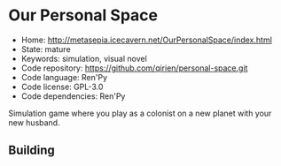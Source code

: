 # Our Personal Space

- Home: http://metasepia.icecavern.net/OurPersonalSpace/index.html
- State: mature
- Keywords: simulation, visual novel
- Code repository: https://github.com/qirien/personal-space.git
- Code language: Ren'Py
- Code license: GPL-3.0
- Code dependencies: Ren'Py

Simulation game where you play as a colonist on a new planet with your new husband.

## Building


